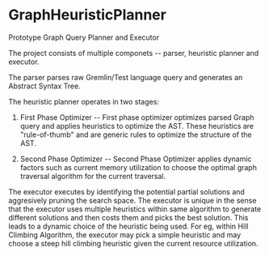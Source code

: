 # GraphHeuristicPlanner
Prototype Graph Query Planner and Executor

The project consists of multiple componets -- parser, heuristic planner and executor.

The parser parses raw Gremlin/Test language query and generates an Abstract Syntax Tree.

The heuristic planner operates in two stages:

1) First Phase Optimizer -- First phase optimizer optimizes parsed Graph query and applies heuristics to optimize the
   AST. These heuristics are "rule-of-thumb" and are generic rules to optimize the structure of the AST.

2) Second Phase Optimizer -- Second Phase Optimizer applies dynamic factors such as current memory utilization to choose the
   optimal graph traversal algorithm for the current traversal.
   
The executor executes by identifying the potential partial solutions and aggresively pruning the search space. The executor is
unique in the sense that the executor uses multiple heuristics within same algorithm to generate different solutions and then costs
them and picks the best solution. This leads to a dynamic choice of the heuristic being used. For eg, within Hill Climbing Algorithm,
the executor may pick a simple heuristic and may choose a steep hill climbing heuristic given the current resource utilization.
